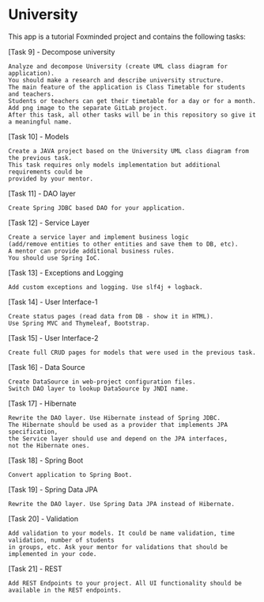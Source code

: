 # University

This app is a tutorial Foxminded project and contains the following tasks:

[Task 9] - Decompose university
    
    Analyze and decompose University (create UML class diagram for application).
    You should make a research and describe university structure.
    The main feature of the application is Class Timetable for students and teachers. 
    Students or teachers can get their timetable for a day or for a month.
    Add png image to the separate GitLab project. 
    After this task, all other tasks will be in this repository so give it a meaningful name.
    
[Task 10] - Models

    Create a JAVA project based on the University UML class diagram from the previous task. 
    This task requires only models implementation but additional requirements could be 
    provided by your mentor.
    
[Task 11] - DAO layer

    Create Spring JDBC based DAO for your application.
    
[Task 12] - Service Layer

    Create a service layer and implement business logic 
    (add/remove entities to other entities and save them to DB, etc). 
    A mentor can provide additional business rules.
    You should use Spring IoC.
    
[Task 13] - Exceptions and Logging

    Add custom exceptions and logging. Use slf4j + logback.
    
[Task 14] - User Interface-1

    Create status pages (read data from DB - show it in HTML). 
    Use Spring MVC and Thymeleaf, Bootstrap. 
    
[Task 15] - User Interface-2

    Create full CRUD pages for models that were used in the previous task.
    
[Task 16] - Data Source

    Create DataSource in web-project configuration files. 
    Switch DAO layer to lookup DataSource by JNDI name.
    
[Task 17] - Hibernate

    Rewrite the DAO layer. Use Hibernate instead of Spring JDBC.
    The Hibernate should be used as a provider that implements JPA specification, 
    the Service layer should use and depend on the JPA interfaces, 
    not the Hibernate ones.
   
[Task 18] - Spring Boot
   
    Convert application to Spring Boot. 
    
[Task 19] - Spring Data JPA
    
    Rewrite the DAO layer. Use Spring Data JPA instead of Hibernate.
    
[Task 20] - Validation

    Add validation to your models. It could be name validation, time validation, number of students 
    in groups, etc. Ask your mentor for validations that should be implemented in your code.
    
[Task 21] - REST

    Add REST Endpoints to your project. All UI functionality should be available in the REST endpoints.